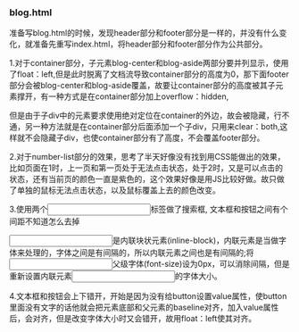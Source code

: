 ### blog.html

准备写blog.html的时候，发现header部分和footer部分是一样的，并没有什么变化，就准备先重写index.html，将header部分和footer部分作为公共部分。

1.对于container部分，子元素blog-center和blog-aside两部分要并列显示，使用了float：left,但是此时脱离了文档流导致container部分的高度为0，那下面footer部分会被blog-center和blog-aside覆盖，故要让container部分的高度被其子元素撑开，有一种方式是在container部分加上overflow：hidden,

但是由于子div中的元素要求使用绝对定位在container的外边，故会被隐藏，行不通，另一种方法就是在container部分后面添加一个子div，只用来clear：both,这样就不会隐藏子div，也使container部分有了高度，不会覆盖footer部分。

2.对于number-list部分的效果，思考了半天好像没有找到用CSS能做出的效果，比如页面在1时，上一页和第一页处于无法点击状态，处于2时，又是可以点击的状态，还有当前页的颜色一直是紫色的，这个效果好像是用JS比较好做。故只做了单独的鼠标无法点击状态，以及鼠标覆盖上去的颜色改变。

3.使用两个<input>标签做了搜索框, 文本框和按钮之间有个间距不知道怎么去掉

<input>是内联块状元素(inline-block)，内联元素是当做字体来处理的，字体之间是有间隔的，所以内联元素之间也是有间隔的;将<input>父级字体(font-size)设为0px，可以消除间隔，但是重新设置内联元素<input>的字体大小。

4.文本框和按钮会上下错开，开始是因为没有给button设置value属性，使button里面没有文字的话他就会把元素底部和父元素的baseline对齐，加入value属性后，会对齐，但是改变字体大小时又会错开，故用float：left使其对齐。